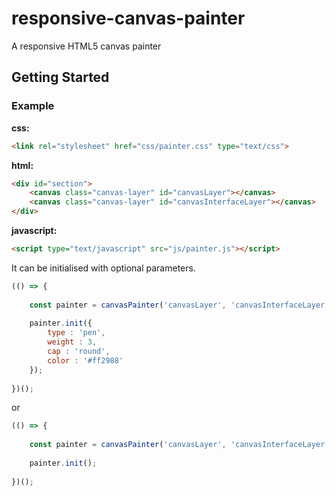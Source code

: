 # responsive-canvas-painter
A responsive HTML5 canvas painter

## Getting Started
### Example

**css:**

```html
<link rel="stylesheet" href="css/painter.css" type="text/css">
```

**html:**

```html
<div id="section">
	<canvas class="canvas-layer" id="canvasLayer"></canvas>
	<canvas class="canvas-layer" id="canvasInterfaceLayer"></canvas>
</div>
```

**javascript:**

```html
<script type="text/javascript" src="js/painter.js"></script>
```

It can be initialised with optional parameters.

```javascript
(() => {
	
	const painter = canvasPainter('canvasLayer', 'canvasInterfaceLayer', '700', '500');
	
	painter.init({
		type : 'pen', 
		weight : 3, 
		cap : 'round',
		color : '#ff2988'
	});
	
})();
```

or

```javascript
(() => {
	
	const painter = canvasPainter('canvasLayer', 'canvasInterfaceLayer', '700', '500');
	
	painter.init();
	
})();
```
